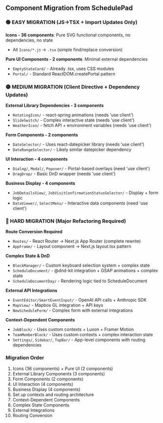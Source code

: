 ## Component Migration from SchedulePad

### 🟢 EASY MIGRATION (JS→TSX + Import Updates Only)
**Icons - 36 components**: Pure SVG functional components, no dependencies, no state
- All `Icons/*.js` → `.tsx` (simple find/replace conversion)

**Pure UI Components - 2 components**: Minimal external dependencies
- `EmptyStateCard/` - Already .tsx, uses CSS modules
- `Portal/` - Standard ReactDOM.createPortal pattern

### 🟡 MEDIUM MIGRATION (Client Directive + Dependency Updates)
**External Library Dependencies - 3 components**
- `RotatingIcon/` - react-spring animations (needs 'use client')
- `SlideSwitch/` - Complex interactive state (needs 'use client')
- `WeatherIcon/` - fetch API + environment variables (needs 'use client')

**Form Components - 2 components**
- `DateSelector/` - Uses react-datepicker library (needs 'use client')
- `DateRangeSelector/` - Likely similar datepicker dependency

**UI Interaction - 4 components**
- `Dialog/`, `Modal/`, `Popover/` - Portal-based overlays (need 'use client')
- `DragDrop/` - Basic DnD wrapper (needs 'use client')

**Business Display - 4 components**
- `JobDetailsView/`, `JobVisitConfirmationStatusSelector/` - Display + form logic
- `DataViewer/`, `SelectMenu/` - Interactive data components (need 'use client')

### 🔴 HARD MIGRATION (Major Refactoring Required)
**Route Conversion Required**
- `Routes/` - React Router → Next.js App Router (complete rewrite)
- `AppFrame/` - Layout component → Next.js layout.tsx pattern

**Complex State & DnD**
- `BlockManager/` - Custom keyboard selection system + complex state
- `ScheduleDocument/` - @dnd-kit integration + GSAP animations + complex state
- `ScheduleDocumentDay/` - Rendering logic tied to ScheduleDocument

**External API Integrations**
- `EventEditor/SmartEventInput/` - OpenAI API calls + Anthropic SDK
- `MapView/` - Mapbox GL integration + API keys
- `NewScheduleForm/` - Complex form with external integrations

**Context-Dependent Components**
- `JobBlock/` - Uses custom contexts + Luxon + Framer Motion
- `TeamMemberBlock/` - Uses custom contexts + complex interaction state
- `Settings/`, `Sidebar/`, `TopBar/` - App-level components with routing dependencies

### Migration Order
1. Icons (36 components) + Pure UI (2 components)
2. External Library Components (3 components)
3. Form Components (2 components)
4. UI Interaction (4 components)
5. Business Display (4 components)
6. Set up contexts and routing architecture
7. Context-Dependent Components
8. Complex State Components
9. External Integrations
10. Routing Conversion